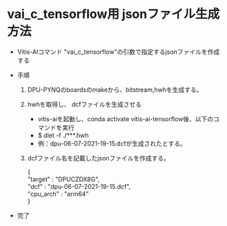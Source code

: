 # vai_c_tensorflow用 jsonファイル生成方法
* Vitis-AIコマンド "vai_c_tensorflow"の引数で指定するjsonファイルを作成する
* 手順
    1. DPU-PYNQのboardsのmakeから、bitstream,hwhを生成する。
    2. hwhを取得し、 dcfファイルを生成させる
        * vitis-aiを起動し、conda activate vitis-ai-tensorflow後、以下のコマンドを実行
        * $ dlet -f ./***.hwh
        * 例：dpu-06-07-2021-19-15.dcfが生成されたとする。

    4. dcfファイル名を記載したjsonファイルを作成する。

        {  
            "target"   : "DPUCZDX8G",   
            "dcf"      : "dpu-06-07-2021-19-15.dcf",  
            "cpu_arch" : "arm64"  
        }

* 完了
